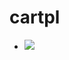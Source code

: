 # cartpl

- <img src="https://latex.codecogs.com/gif.latex?\text{Q:} (State×Action) \to \Bbb{ℝ}" /> 


